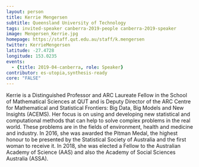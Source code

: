 ```yaml
---
layout: person
title: Kerrie Mengersen
subtitle: Queensland University of Technology
tags: invited-speaker canberra-2019-people canberra-2019-speaker
image: Mengersen_Kerrie.jpg
homepage: https://staff.qut.edu.au/staff/k.mengersen
twitter: KerrieMengersen
latitude: -27.4728
longitude: 153.0235
events:
  - {title: 2019-04-canberra, role: Speaker}
contributor: es-utopia,synthesis-ready
core: "FALSE"
---
```

Kerrie is a Distinguished Professor and ARC Laureate Fellow in the School of Mathematical Sciences at QUT and is Deputy Director of the ARC Centre for Mathematical and Statistical Frontiers: Big Data, Big Models and New Insights (ACEMS). Her focus is on using and developing new statistical and computational methods that can help to solve complex problems in the real world. These problems are in the fields of environment, health and medicine and industry. In 2016, she was awarded the Pitman Medal, the highest honour to be presented by the Statistical Society of Australia and the first woman to receive it. In 2018, she was elected a Fellow to the Australian Academy of Science (AAS) and also the Academy of Social Sciences Australia (ASSA).